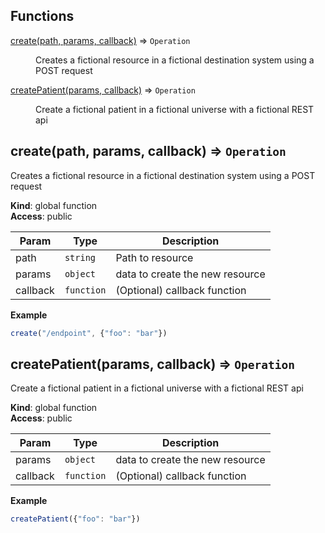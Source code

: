 ## Functions

<dl>
<dt><a href="#create">create(path, params, callback)</a> ⇒ <code>Operation</code></dt>
<dd><p>Creates a fictional resource in a fictional destination system using a POST request</p>
</dd>
<dt><a href="#createPatient">createPatient(params, callback)</a> ⇒ <code>Operation</code></dt>
<dd><p>Create a fictional patient in a fictional universe with a fictional REST api</p>
</dd>
</dl>

<a name="create"></a>

## create(path, params, callback) ⇒ <code>Operation</code>
Creates a fictional resource in a fictional destination system using a POST request

**Kind**: global function  
**Access**: public  

| Param | Type | Description |
| --- | --- | --- |
| path | <code>string</code> | Path to resource |
| params | <code>object</code> | data to create the new resource |
| callback | <code>function</code> | (Optional) callback function |

**Example**  
```js
create("/endpoint", {"foo": "bar"})
```
<a name="createPatient"></a>

## createPatient(params, callback) ⇒ <code>Operation</code>
Create a fictional patient in a fictional universe with a fictional REST api

**Kind**: global function  
**Access**: public  

| Param | Type | Description |
| --- | --- | --- |
| params | <code>object</code> | data to create the new resource |
| callback | <code>function</code> | (Optional) callback function |

**Example**  
```js
createPatient({"foo": "bar"})
```
